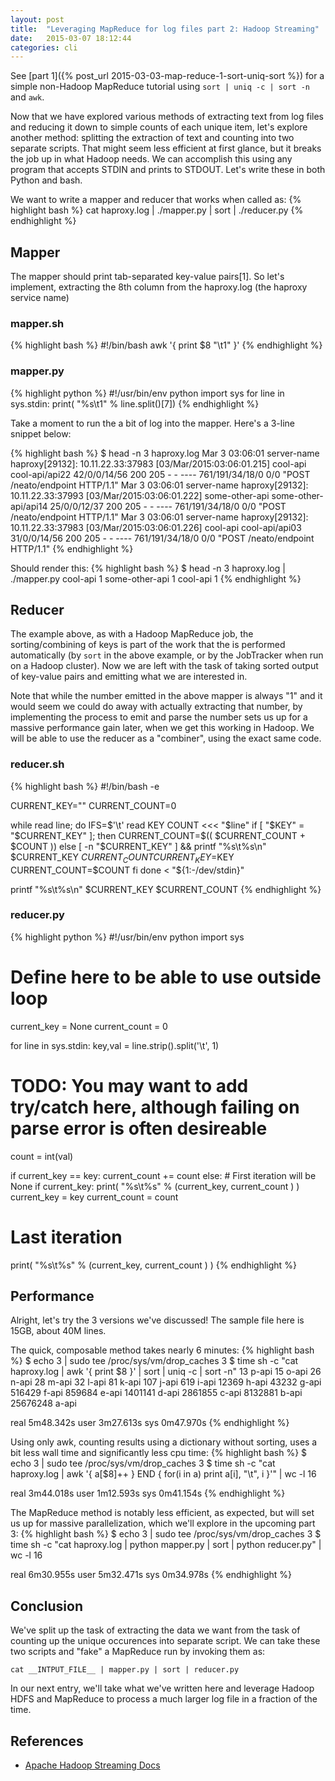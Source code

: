 ```yaml
---
layout: post
title:  "Leveraging MapReduce for log files part 2: Hadoop Streaming"
date:   2015-03-07 18:12:44
categories: cli
---
```

See [part 1]({% post_url 2015-03-03-map-reduce-1-sort-uniq-sort %}) for a simple non-Hadoop MapReduce tutorial using `sort | uniq -c | sort -n` and `awk`.

Now that we have explored various methods of extracting text from log files and reducing it down to simple counts of each unique item, let's explore another method: splitting the extraction of text and counting into two separate scripts. That might seem less efficient at first glance, but it breaks the job up in what Hadoop needs. We can accomplish this using any program that accepts STDIN and prints to STDOUT. Let's write these in both Python and bash.

We want to write a mapper and reducer that works when called as:
{% highlight bash %}
cat haproxy.log | ./mapper.py | sort | ./reducer.py
{% endhighlight %}

Mapper
------

The mapper should print tab-separated key-value pairs[1]. So let's implement, extracting the 8th column from the haproxy.log (the haproxy service name)

### mapper.sh

{% highlight bash %}
#!/bin/bash
awk '{ print $8 "\t1" }' 
{% endhighlight %}

### mapper.py

{% highlight python %}
#!/usr/bin/env python
import sys
for line in sys.stdin:
  print( "%s\t1" % line.split()[7])
{% endhighlight %}

Take a moment to run the a bit of log into the mapper. Here's a 3-line snippet below:

{% highlight bash %}
$ head -n 3 haproxy.log
Mar  3 03:06:01 server-name haproxy[29132]: 10.11.22.33:37983 [03/Mar/2015:03:06:01.215] cool-api cool-api/api22 42/0/0/14/56 200 205 - - ---- 761/191/34/18/0 0/0 "POST /neato/endpoint HTTP/1.1"
Mar  3 03:06:01 server-name haproxy[29132]: 10.11.22.33:37993 [03/Mar/2015:03:06:01.222] some-other-api some-other-api/api14 25/0/0/12/37 200 205 - - ---- 761/191/34/18/0 0/0 "POST /neato/endpoint HTTP/1.1"
Mar  3 03:06:01 server-name haproxy[29132]: 10.11.22.33:37983 [03/Mar/2015:03:06:01.226] cool-api cool-api/api03 31/0/0/14/56 200 205 - - ---- 761/191/34/18/0 0/0 "POST /neato/endpoint HTTP/1.1"
{% endhighlight %}

Should render this:
{% highlight bash %}
$ head -n 3 haproxy.log | ./mapper.py
cool-api	1
some-other-api	1
cool-api	1
{% endhighlight %}

Reducer
-------
The example above, as with a Hadoop MapReduce job, the sorting/combining of keys is part of the work that the is performed automatically (by `sort` in the above example, or by the JobTracker when run on a Hadoop cluster). Now we are left with the task of taking sorted output of key-value pairs and emitting what we are interested in.

Note that while the number emitted in the above mapper is always "1" and it would seem we could do away with actually extracting that number, by implementing the process to emit and parse the number sets us up for a massive performance gain later, when we get this working in Hadoop. We will be able to use the reducer as a "combiner", using the exact same code.

### reducer.sh
{% highlight bash %}
#!/bin/bash -e

CURRENT_KEY=""
CURRENT_COUNT=0

while read line; do
  IFS=$'\t' read KEY COUNT <<< "$line"
  if [ "$KEY" = "$CURRENT_KEY" ]; then
    CURRENT_COUNT=$(( $CURRENT_COUNT + $COUNT ))
  else
    [ -n "$CURRENT_KEY" ] && printf "%s\t%s\n" $CURRENT_KEY $CURRENT_COUNT
    CURRENT_KEY=$KEY
    CURRENT_COUNT=$COUNT
  fi
done < "${1:-/dev/stdin}"

printf "%s\t%s\n" $CURRENT_KEY $CURRENT_COUNT
{% endhighlight %}


### reducer.py
{% highlight python %}
#!/usr/bin/env python
import sys

# Define here to be able to use outside loop
current_key = None
current_count = 0

for line in sys.stdin:
  key,val = line.strip().split('\t', 1)

  # TODO: You may want to add try/catch here, although failing on parse error is often desireable
  count = int(val)

  if current_key == key:
    current_count += count
  else:
    # First iteration will be None
    if current_key:
      print( "%s\t%s" % (current_key, current_count ) )
    current_key = key
    current_count = count

# Last iteration
print( "%s\t%s" % (current_key, current_count ) )
{% endhighlight %}

Performance
-----------
Alright, let's try the 3 versions we've discussed! The sample file here is 15GB, about 40M lines.

The quick, composable method takes nearly 6 minutes:
{% highlight bash %}
$ echo 3 | sudo tee /proc/sys/vm/drop_caches
3
$ time sh -c "cat haproxy.log | awk '{ print \$8 }' | sort | uniq -c | sort -n"
     13 p-api
     15 o-api
     26 n-api
     28 m-api
     32 l-api
     81 k-api
    107 j-api
    619 i-api
  12369 h-api
  43232 g-api
 516429 f-api
 859684 e-api
1401141 d-api
2861855 c-api
8132881 b-api
25676248 a-api

real	5m48.342s
user	3m27.613s
sys	0m47.970s
{% endhighlight %}

Using only awk, counting results using a dictionary without sorting, uses a bit less wall time and significantly less cpu time:
{% highlight bash %}
$ echo 3 | sudo tee /proc/sys/vm/drop_caches
3
$ time sh -c "cat haproxy.log | awk '{ a[\$8]++ } END { for(i in a) print a[i], "\t", i  }'" | wc -l
16

real	3m44.018s
user	1m12.593s
sys	0m41.154s
{% endhighlight %}


The MapReduce method is notably less efficient, as expected, but will set us up for massive parallelization, which we'll explore in the upcoming part 3:
{% highlight bash %}
$ echo 3 | sudo tee /proc/sys/vm/drop_caches
3
$ time sh -c "cat haproxy.log  | python mapper.py | sort | python reducer.py" | wc -l
16

real	6m30.955s
user	5m32.471s
sys	0m34.978s
{% endhighlight %}

Conclusion
----------
We've split up the task of extracting the data we want from the task of counting up the unique occurences into separate script. We can take these two scripts and "fake" a MapReduce run by invoking them as:

`cat __INTPUT_FILE__ | mapper.py | sort | reducer.py`

In our next entry, we'll take what we've written here and leverage Hadoop HDFS and MapReduce to process a much larger log file in a fraction of the time.

References
----------
 - [Apache Hadoop Streaming Docs](http://hadoop.apache.org/docs/stable/hadoop-mapreduce-client/hadoop-mapreduce-client-core/HadoopStreaming.html)
